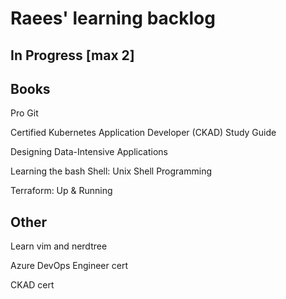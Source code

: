 # Raees' learning backlog

## In Progress [max 2]


## Books
Pro Git

Certified Kubernetes Application Developer (CKAD) Study Guide

Designing Data-Intensive Applications

Learning the bash Shell: Unix Shell Programming

Terraform: Up & Running

## Other
Learn vim and nerdtree

Azure DevOps Engineer cert

CKAD cert
